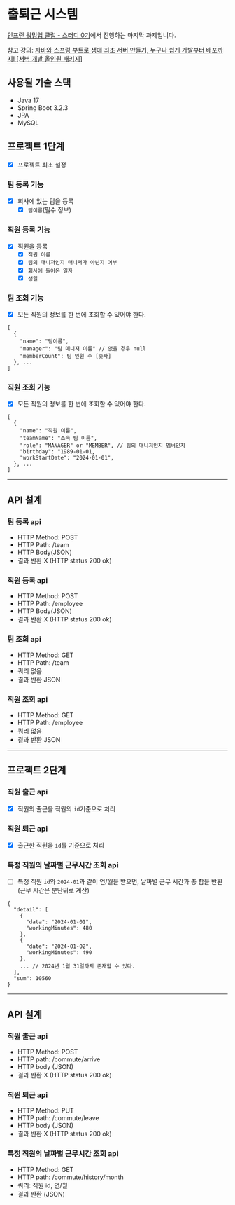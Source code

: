 # 출퇴근 시스템

[인프런 워밍업 클럽 - 스터디 0기](https://www.inflearn.com/course/inflearn-warmup-club-study-0)에서 진행하는 마지막 과제입니다.

참고 강의: [자바와 스프링 부트로 생애 최초 서버 만들기, 누구나 쉽게 개발부터 배포까지! [서버 개발 올인원 패키지]](https://www.inflearn.com/course/%EC%9E%90%EB%B0%94-%EC%8A%A4%ED%94%84%EB%A7%81%EB%B6%80%ED%8A%B8-%EC%84%9C%EB%B2%84%EA%B0%9C%EB%B0%9C-%EC%98%AC%EC%9D%B8%EC%9B%90)

## 사용될 기술 스택

- Java 17
- Spring Boot 3.2.3
- JPA
- MySQL

## 프로젝트 1단계

- [x] 프로젝트 최초 설정

### 팀 등록 기능
- [x] 회사에 있는 팀을 등록
  - [x] `팀이름`(필수 정보)

### 직원 등록 기능
- [x] 직원을 등록
  - [x] `직원 이름`
  - [x] `팀의 매니저인지 매니저가 아닌지 여부`
  - [x] `회사에 들어온 일자`
  - [x] `생일`

### 팀 조회 기능
- [x] 모든 직원의 정보를 한 번에 조회할 수 있어야 한다.
``` 
[
  {
    "name": "팀이름",
    "manager": "팀 매니저 이름" // 없을 경우 null
    "memberCount": 팀 인원 수 [숫자]
  }, ...
]
```

### 직원 조회 기능
- [x] 모든 직원의 정보를 한 번에 조회할 수 있어야 한다.
``` 
[
  {
    "name": "직원 이름",
    "teamName": "소속 팀 이름",
    "role": "MANAGER" or "MEMBER", // 팀의 매니저인지 멤버인지
    "birthday": "1989-01-01,
    "workStartDate": "2024-01-01",
  }, ...
]
```

---

## API 설계

### 팀 등록 api

- HTTP Method: POST
- HTTP Path: /team
- HTTP Body(JSON)
- 결과 반환 X (HTTP status 200 ok)

### 직원 등록 api

- HTTP Method: POST
- HTTP Path: /employee
- HTTP Body(JSON)
- 결과 반환 X (HTTP status 200 ok)

### 팀 조회 api 

- HTTP Method: GET
- HTTP Path: /team
- 쿼리 없음
- 결과 반환 JSON

### 직원 조회 api

- HTTP Method: GET
- HTTP Path: /employee
- 쿼리 없음
- 결과 반환 JSON

---

## 프로젝트 2단계

### 직원 출근 api
- [x] 직원의 출근을 직원의 `id`기준으로 처리

### 직원 퇴근 api
- [x] 출근한 직원을 `id`를 기준으로 처리

### 특정 직원의 날짜별 근무시간 조회 api
- [ ] 특정 직원 `id`와 `2024-01`과 같이 연/월을 받으면, 날짜별 근무 시간과 총 합을 반환(근무 시간은 분단위로 계산)
```
{
  "detail": [
    {
      "data": "2024-01-01",
      "workingMinutes": 480
    },
    {
      "date": "2024-01-02",
      "workingMinutes": 490
    },
    ... // 2024년 1월 31일까지 존재할 수 있다.
  ],
  "sum": 10560
}
```

---

## API 설계

### 직원 출근 api

- HTTP Method: POST
- HTTP path: /commute/arrive
- HTTP body (JSON)
- 결과 반환 X (HTTP status 200 ok)

### 직원 퇴근 api

- HTTP Method: PUT
- HTTP path: /commute/leave
- HTTP body (JSON)
- 결과 반환 X (HTTP status 200 ok)

### 특정 직원의 날짜별 근무시간 조회 api

- HTTP Method: GET
- HTTP path: /commute/history/month
- 쿼리: 직원 id, 연/월
- 결과 반환 (JSON)